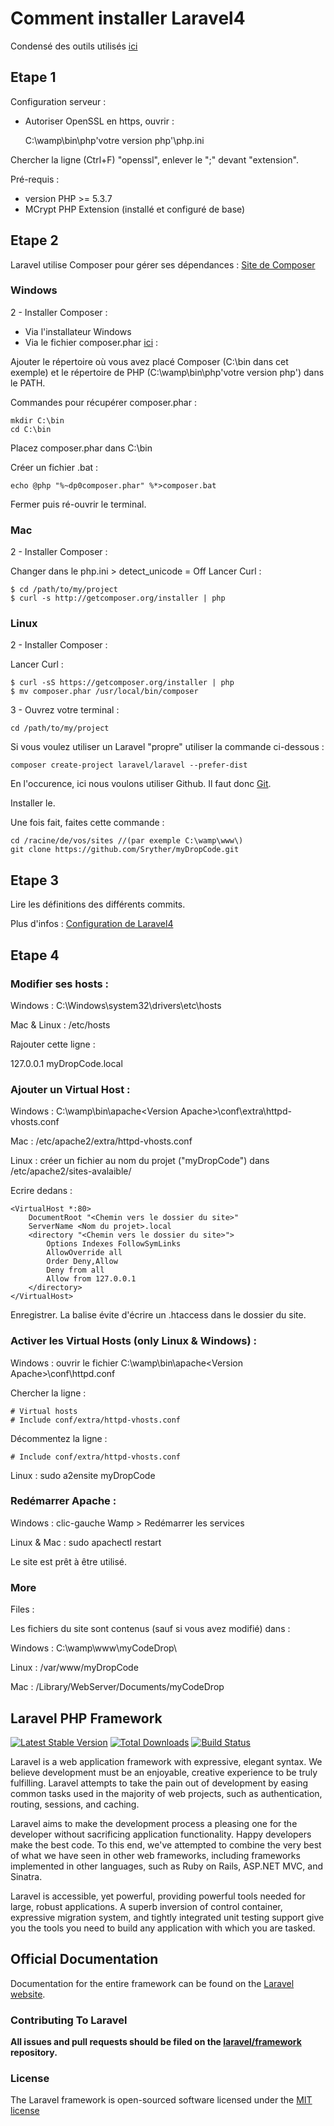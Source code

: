 Comment installer Laravel4
==========================

Condensé des outils utilisés [ici](https://github.com/Sryther/myDropCode/blob/master/usedTools.md)

Etape 1
-------

Configuration serveur :

* Autoriser OpenSSL en https, ouvrir :

	C:\wamp\bin\php\'votre version php'\php.ini

Chercher la ligne (Ctrl+F) "openssl", enlever le ";" devant "extension".

Pré-requis :

* version PHP >= 5.3.7
* MCrypt PHP Extension (installé et configuré de base)

Etape 2
-------

Laravel utilise Composer pour gérer ses dépendances : [Site de Composer](http://getcomposer.org/)

### Windows

2 - Installer Composer :

* Via l'installateur Windows
* Via le fichier composer.phar [ici](http://getcomposer.org/) :

Ajouter le répertoire où vous avez placé Composer (C:\bin dans cet exemple) et le répertoire de PHP (C:\wamp\bin\php\'votre version php') dans le PATH.

Commandes pour récupérer composer.phar :

	mkdir C:\bin
	cd C:\bin

Placez composer.phar dans C:\bin

Créer un fichier .bat :

	echo @php "%~dp0composer.phar" %*>composer.bat

Fermer puis ré-ouvrir le terminal.

### Mac

2 - Installer Composer :

Changer dans le php.ini > detect_unicode = Off
Lancer Curl :

	$ cd /path/to/my/project
	$ curl -s http://getcomposer.org/installer | php

### Linux

2 - Installer Composer :

Lancer Curl :

	$ curl -sS https://getcomposer.org/installer | php
	$ mv composer.phar /usr/local/bin/composer

3 - Ouvrez votre terminal :
	
	cd /path/to/my/project

Si vous voulez utiliser un Laravel "propre" utiliser la commande ci-dessous :

	composer create-project laravel/laravel --prefer-dist

En l'occurence, ici nous voulons utiliser Github. Il faut donc [Git](http://git-scm.com/).

Installer le.

Une fois fait, faites cette commande :

	cd /racine/de/vos/sites //(par exemple C:\wamp\www\)
	git clone https://github.com/Sryther/myDropCode.git

Etape 3
-------

Lire les définitions des différents commits.

Plus d'infos : [Configuration de Laravel4](http://four.laravel.com/#configuration)

Etape 4
-------
 
### Modifier ses hosts :

Windows : C:\Windows\system32\drivers\etc\hosts

Mac & Linux : /etc/hosts
 
Rajouter cette ligne :

127.0.0.1       myDropCode.local
 
### Ajouter un Virtual Host :

Windows : C:\wamp\bin\apache\<Version Apache>\conf\extra\httpd-vhosts.conf

Mac : /etc/apache2/extra/httpd-vhosts.conf

Linux : créer un fichier au nom du projet ("myDropCode") dans /etc/apache2/sites-avalaible/
 
Ecrire dedans :
 
	<VirtualHost *:80>
	    DocumentRoot "<Chemin vers le dossier du site>"
	    ServerName <Nom du projet>.local
	    <directory "<Chemin vers le dossier du site>">
	        Options Indexes FollowSymLinks
	        AllowOverride all
	        Order Deny,Allow
	        Deny from all
	        Allow from 127.0.0.1
	    </directory>
	</VirtualHost>
 
Enregistrer.
La balise <Directory> évite d'écrire un .htaccess dans le dossier du site.
 
### Activer les Virtual Hosts (only Linux & Windows) :

Windows : ouvrir le fichier C:\wamp\bin\apache\<Version Apache>\conf\httpd.conf

Chercher la ligne :
 
	# Virtual hosts
	# Include conf/extra/httpd-vhosts.conf
 
Décommentez la ligne :

	# Include conf/extra/httpd-vhosts.conf
 
Linux : sudo a2ensite myDropCode
 
### Redémarrer Apache :

Windows : clic-gauche Wamp > Redémarrer les services

Linux & Mac : sudo apachectl restart
 
Le site est prêt à être utilisé.
 
### More
 
Files :
 
Les fichiers du site sont contenus (sauf si vous avez modifié) dans :

Windows : C:\wamp\www\myCodeDrop\

Linux : /var/www/myDropCode

Mac : /Library/WebServer/Documents/myCodeDrop


## Laravel PHP Framework

[![Latest Stable Version](https://poser.pugx.org/laravel/framework/version.png)](https://packagist.org/packages/laravel/framework) [![Total Downloads](https://poser.pugx.org/laravel/framework/d/total.png)](https://packagist.org/packages/laravel/framework) [![Build Status](https://travis-ci.org/laravel/framework.png)](https://travis-ci.org/laravel/framework)

Laravel is a web application framework with expressive, elegant syntax. We believe development must be an enjoyable, creative experience to be truly fulfilling. Laravel attempts to take the pain out of development by easing common tasks used in the majority of web projects, such as authentication, routing, sessions, and caching.

Laravel aims to make the development process a pleasing one for the developer without sacrificing application functionality. Happy developers make the best code. To this end, we've attempted to combine the very best of what we have seen in other web frameworks, including frameworks implemented in other languages, such as Ruby on Rails, ASP.NET MVC, and Sinatra.

Laravel is accessible, yet powerful, providing powerful tools needed for large, robust applications. A superb inversion of control container, expressive migration system, and tightly integrated unit testing support give you the tools you need to build any application with which you are tasked.

## Official Documentation

Documentation for the entire framework can be found on the [Laravel website](http://laravel.com/docs).

### Contributing To Laravel

**All issues and pull requests should be filed on the [laravel/framework](http://github.com/laravel/framework) repository.**

### License

The Laravel framework is open-sourced software licensed under the [MIT license](http://opensource.org/licenses/MIT)
